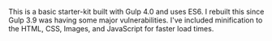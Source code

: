 This is a basic starter-kit built with Gulp 4.0 and uses ES6.  I rebuilt this since Gulp 3.9 was having some major vulnerabilities. I've included minification to the HTML, CSS, Images, and JavaScript for faster load times.